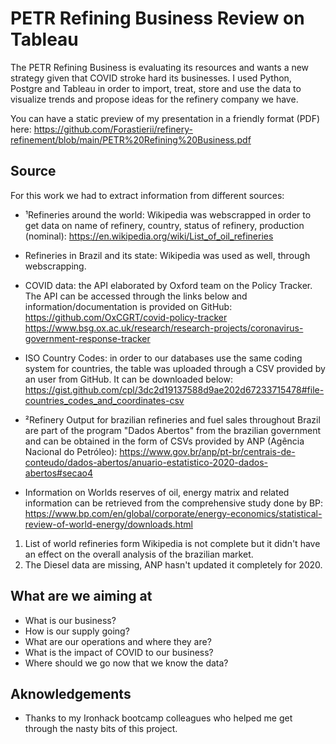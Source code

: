 # PETR Refining Business Review on Tableau

The PETR Refining Business is evaluating its resources and wants a new strategy given that COVID stroke hard its businesses. I used Python, Postgre and Tableau in order to import, treat, store and use the data to visualize trends and propose ideas for the refinery company we have.

You can have a static preview of my presentation in a friendly format (PDF) here: https://github.com/Forastierii/refinery-refinement/blob/main/PETR%20Refining%20Business.pdf

## Source

For this work we had to extract information from different sources:

- ¹Refineries around the world: Wikipedia was webscrapped in order to get data on name of refinery, country, status of refinery, production (nominal):
https://en.wikipedia.org/wiki/List_of_oil_refineries

- Refineries in Brazil and its state: Wikipedia was used as well, through webscrapping.

- COVID data: the API elaborated by Oxford team on the Policy Tracker. The API can be accessed through the links below and information/documentation is provided on GitHub:
https://github.com/OxCGRT/covid-policy-tracker
https://www.bsg.ox.ac.uk/research/research-projects/coronavirus-government-response-tracker

- ISO Country Codes: in order to our databases use the same coding system for countries, the table was uploaded through a CSV provided by an user from GitHub. It can be downloaded below:
https://gist.github.com/cpl/3dc2d19137588d9ae202d67233715478#file-countries_codes_and_coordinates-csv

- ²Refinery Output for brazilian refineries and fuel sales throughout Brazil are part of the program "Dados Abertos" from the brazilian government and can be obtained in the form of CSVs provided by ANP (Agência Nacional do Petróleo):
https://www.gov.br/anp/pt-br/centrais-de-conteudo/dados-abertos/anuario-estatistico-2020-dados-abertos#secao4

- Information on Worlds reserves of oil, energy matrix and related information can be retrieved from the comprehensive study done by BP:
https://www.bp.com/en/global/corporate/energy-economics/statistical-review-of-world-energy/downloads.html

1. List of world refineries form Wikipedia is not complete but it didn't have an effect on the overall analysis of the brazilian market.
2. The Diesel data are missing, ANP hasn't updated it completely for 2020.

## What are we aiming at

- What is our business?
- How is our supply going?
- What are our operations and where they are?
- What is the impact of COVID to our business?
- Where should we go now that we know the data?

## Aknowledgements

- Thanks to my Ironhack bootcamp colleagues who helped me get through the nasty bits of this project.
